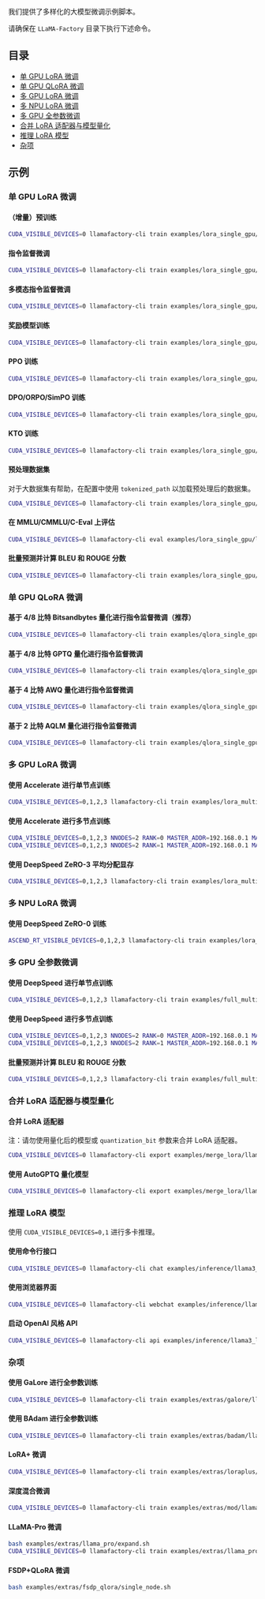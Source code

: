 我们提供了多样化的大模型微调示例脚本。

请确保在 `LLaMA-Factory` 目录下执行下述命令。

## 目录

- [单 GPU LoRA 微调](#单-gpu-lora-微调)
- [单 GPU QLoRA 微调](#单-gpu-qlora-微调)
- [多 GPU LoRA 微调](#多-gpu-lora-微调)
- [多 NPU LoRA 微调](#多-npu-lora-微调)
- [多 GPU 全参数微调](#多-gpu-全参数微调)
- [合并 LoRA 适配器与模型量化](#合并-lora-适配器与模型量化)
- [推理 LoRA 模型](#推理-lora-模型)
- [杂项](#杂项)

## 示例

### 单 GPU LoRA 微调

#### （增量）预训练

```bash
CUDA_VISIBLE_DEVICES=0 llamafactory-cli train examples/lora_single_gpu/llama3_lora_pretrain.yaml
```

#### 指令监督微调

```bash
CUDA_VISIBLE_DEVICES=0 llamafactory-cli train examples/lora_single_gpu/llama3_lora_sft.yaml
```

#### 多模态指令监督微调

```bash
CUDA_VISIBLE_DEVICES=0 llamafactory-cli train examples/lora_single_gpu/llava1_5_lora_sft.yaml
```

#### 奖励模型训练

```bash
CUDA_VISIBLE_DEVICES=0 llamafactory-cli train examples/lora_single_gpu/llama3_lora_reward.yaml
```

#### PPO 训练

```bash
CUDA_VISIBLE_DEVICES=0 llamafactory-cli train examples/lora_single_gpu/llama3_lora_ppo.yaml
```

#### DPO/ORPO/SimPO 训练

```bash
CUDA_VISIBLE_DEVICES=0 llamafactory-cli train examples/lora_single_gpu/llama3_lora_dpo.yaml
```

#### KTO 训练

```bash
CUDA_VISIBLE_DEVICES=0 llamafactory-cli train examples/lora_single_gpu/llama3_lora_kto.yaml
```

#### 预处理数据集

对于大数据集有帮助，在配置中使用 `tokenized_path` 以加载预处理后的数据集。

```bash
CUDA_VISIBLE_DEVICES=0 llamafactory-cli train examples/lora_single_gpu/llama3_preprocess.yaml
```

#### 在 MMLU/CMMLU/C-Eval 上评估

```bash
CUDA_VISIBLE_DEVICES=0 llamafactory-cli eval examples/lora_single_gpu/llama3_lora_eval.yaml
```

#### 批量预测并计算 BLEU 和 ROUGE 分数

```bash
CUDA_VISIBLE_DEVICES=0 llamafactory-cli train examples/lora_single_gpu/llama3_lora_predict.yaml
```

### 单 GPU QLoRA 微调

#### 基于 4/8 比特 Bitsandbytes 量化进行指令监督微调（推荐）

```bash
CUDA_VISIBLE_DEVICES=0 llamafactory-cli train examples/qlora_single_gpu/llama3_lora_sft_bitsandbytes.yaml
```

#### 基于 4/8 比特 GPTQ 量化进行指令监督微调

```bash
CUDA_VISIBLE_DEVICES=0 llamafactory-cli train examples/qlora_single_gpu/llama3_lora_sft_gptq.yaml
```

#### 基于 4 比特 AWQ 量化进行指令监督微调

```bash
CUDA_VISIBLE_DEVICES=0 llamafactory-cli train examples/qlora_single_gpu/llama3_lora_sft_awq.yaml
```

#### 基于 2 比特 AQLM 量化进行指令监督微调

```bash
CUDA_VISIBLE_DEVICES=0 llamafactory-cli train examples/qlora_single_gpu/llama3_lora_sft_aqlm.yaml
```

### 多 GPU LoRA 微调

#### 使用 Accelerate 进行单节点训练

```bash
CUDA_VISIBLE_DEVICES=0,1,2,3 llamafactory-cli train examples/lora_multi_gpu/llama3_lora_sft.yaml
```

#### 使用 Accelerate 进行多节点训练

```bash
CUDA_VISIBLE_DEVICES=0,1,2,3 NNODES=2 RANK=0 MASTER_ADDR=192.168.0.1 MASTER_PORT=29500 llamafactory-cli train examples/lora_multi_gpu/llama3_lora_sft.yaml
CUDA_VISIBLE_DEVICES=0,1,2,3 NNODES=2 RANK=1 MASTER_ADDR=192.168.0.1 MASTER_PORT=29500 llamafactory-cli train examples/lora_multi_gpu/llama3_lora_sft.yaml
```

#### 使用 DeepSpeed ZeRO-3 平均分配显存

```bash
CUDA_VISIBLE_DEVICES=0,1,2,3 llamafactory-cli train examples/lora_multi_gpu/llama3_lora_sft_ds.yaml
```

### 多 NPU LoRA 微调

#### 使用 DeepSpeed ZeRO-0 训练

```bash
ASCEND_RT_VISIBLE_DEVICES=0,1,2,3 llamafactory-cli train examples/lora_multi_npu/llama3_lora_sft_ds.yaml
```

### 多 GPU 全参数微调

#### 使用 DeepSpeed 进行单节点训练

```bash
CUDA_VISIBLE_DEVICES=0,1,2,3 llamafactory-cli train examples/full_multi_gpu/llama3_full_sft.yaml
```

#### 使用 DeepSpeed 进行多节点训练

```bash
CUDA_VISIBLE_DEVICES=0,1,2,3 NNODES=2 RANK=0 MASTER_ADDR=192.168.0.1 MASTER_PORT=29500 llamafactory-cli train examples/full_multi_gpu/llama3_full_sft.yaml
CUDA_VISIBLE_DEVICES=0,1,2,3 NNODES=2 RANK=1 MASTER_ADDR=192.168.0.1 MASTER_PORT=29500 llamafactory-cli train examples/full_multi_gpu/llama3_full_sft.yaml
```

#### 批量预测并计算 BLEU 和 ROUGE 分数

```bash
CUDA_VISIBLE_DEVICES=0,1,2,3 llamafactory-cli train examples/full_multi_gpu/llama3_full_predict.yaml
```

### 合并 LoRA 适配器与模型量化

#### 合并 LoRA 适配器

注：请勿使用量化后的模型或 `quantization_bit` 参数来合并 LoRA 适配器。

```bash
CUDA_VISIBLE_DEVICES=0 llamafactory-cli export examples/merge_lora/llama3_lora_sft.yaml
```

#### 使用 AutoGPTQ 量化模型

```bash
CUDA_VISIBLE_DEVICES=0 llamafactory-cli export examples/merge_lora/llama3_gptq.yaml
```

### 推理 LoRA 模型

使用 `CUDA_VISIBLE_DEVICES=0,1` 进行多卡推理。

#### 使用命令行接口

```bash
CUDA_VISIBLE_DEVICES=0 llamafactory-cli chat examples/inference/llama3_lora_sft.yaml
```

#### 使用浏览器界面

```bash
CUDA_VISIBLE_DEVICES=0 llamafactory-cli webchat examples/inference/llama3_lora_sft.yaml
```

#### 启动 OpenAI 风格 API

```bash
CUDA_VISIBLE_DEVICES=0 llamafactory-cli api examples/inference/llama3_lora_sft.yaml
```

### 杂项

#### 使用 GaLore 进行全参数训练

```bash
CUDA_VISIBLE_DEVICES=0 llamafactory-cli train examples/extras/galore/llama3_full_sft.yaml
```

#### 使用 BAdam 进行全参数训练

```bash
CUDA_VISIBLE_DEVICES=0 llamafactory-cli train examples/extras/badam/llama3_full_sft.yaml
```

#### LoRA+ 微调

```bash
CUDA_VISIBLE_DEVICES=0 llamafactory-cli train examples/extras/loraplus/llama3_lora_sft.yaml
```

#### 深度混合微调

```bash
CUDA_VISIBLE_DEVICES=0 llamafactory-cli train examples/extras/mod/llama3_full_sft.yaml
```

#### LLaMA-Pro 微调

```bash
bash examples/extras/llama_pro/expand.sh
CUDA_VISIBLE_DEVICES=0 llamafactory-cli train examples/extras/llama_pro/llama3_freeze_sft.yaml
```

#### FSDP+QLoRA 微调

```bash
bash examples/extras/fsdp_qlora/single_node.sh
```

